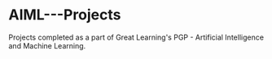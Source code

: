 # AIML---Projects
Projects completed as a part of Great Learning's PGP - Artificial Intelligence and Machine Learning.
